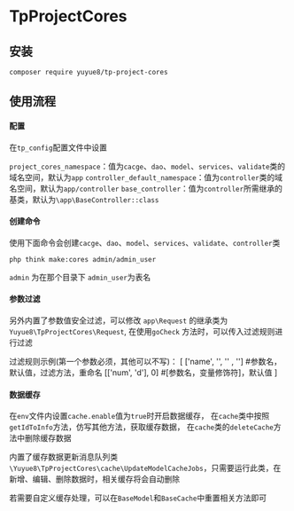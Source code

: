 # TpProjectCores

## 安装
~~~
composer require yuyue8/tp-project-cores
~~~

## 使用流程

#### 配置
在`tp_config`配置文件中设置

`project_cores_namespace`：值为`cacge`、`dao`、`model`、`services`、`validate`类的域名空间，默认为`app`
`controller_default_namespace`：值为`controller`类的域名空间，默认为`app/controller`
`base_controller`：值为`controller`所需继承的基类，默认为`\app\BaseController::class`

#### 创建命令

使用下面命令会创建`cacge`、`dao`、`model`、`services`、`validate`、`controller`类
```
php think make:cores admin/admin_user
```
`admin` 为在那个目录下
`admin_user`为表名


#### 参数过滤

另外内置了参数值安全过滤，可以修改 `app\Request` 的继承类为 `Yuyue8\TpProjectCores\Request`,
在使用`goCheck` 方法时，可以传入过滤规则进行过滤

过滤规则示例(第一个参数必须，其他可以不写)：
[
    ['name', '', '' , ''] #参数名，默认值，过滤方法，重命名
    [['num', 'd'], 0] #[参数名，变量修饰符]，默认值
]

#### 数据缓存

在`env`文件内设置`cache.enable`值为`true`时开启数据缓存，
在`cache`类中按照`getIdToInfo`方法，仿写其他方法，获取缓存数据，
在`cache`类的`deleteCache`方法中删除缓存数据

内置了缓存数据更新消息队列类`\Yuyue8\TpProjectCores\cache\UpdateModelCacheJobs`，只需要运行此类，在新增、编辑、删除数据时，相关缓存将会自动删除

若需要自定义缓存处理，可以在`BaseModel`和`BaseCache`中重置相关方法即可